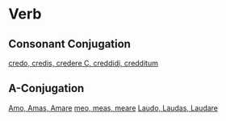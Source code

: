 # Verb

## Consonant Conjugation
[credo, credis, credere C, creddidi, credditum](https://www.latin-is-simple.com/en/vocabulary/verb/198/)

## A-Conjugation
[Amo, Amas, Amare](https://www.latin-is-simple.com/en/vocabulary/verb/7214/)
[meo, meas, meare](https://www.latin-is-simple.com/en/vocabulary/verb/4880/)
[Laudo, Laudas, Laudare](https://www.latin-is-simple.com/en/vocabulary/verb/7172)